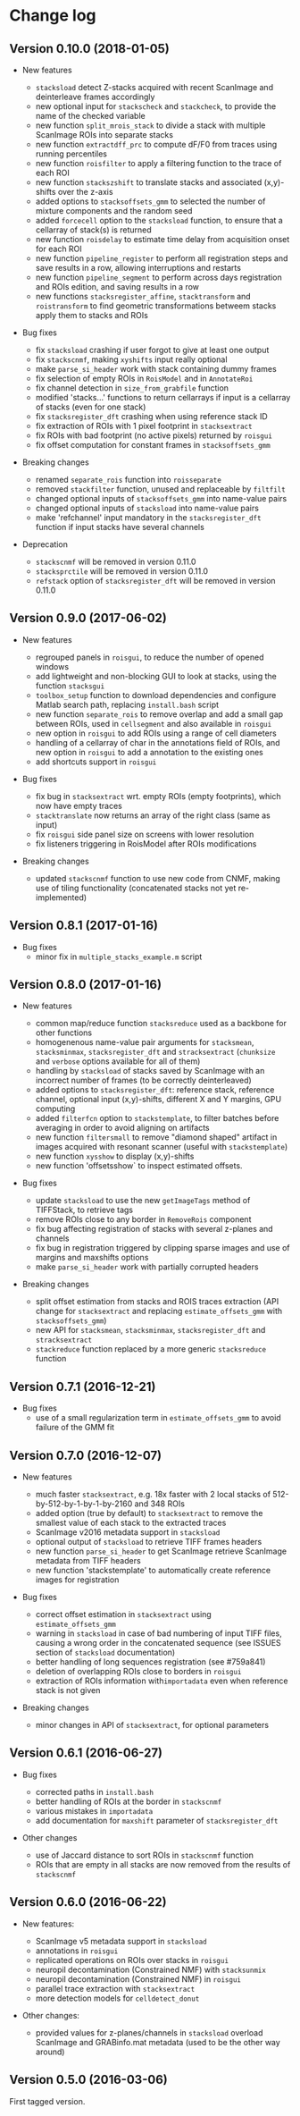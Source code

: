 # Change log

## Version 0.10.0 (2018-01-05)

- New features
    - `stacksload` detect Z-stacks acquired with recent ScanImage and
      deinterleave frames accordingly
    - new optional input for `stackscheck` and `stackcheck`, to provide the
      name of the checked variable
    - new function `split_mrois_stack` to divide a stack with multiple
      ScanImage ROIs into separate stacks
    - new function `extractdff_prc` to compute dF/F0 from traces using running
      percentiles
    - new function `roisfilter` to apply a filtering function to the trace of
      each ROI
    - new function `stackszshift` to translate stacks and associated
      (x,y)-shifts over the z-axis
    - added options to `stacksoffsets_gmm` to selected the number of mixture
      components and the random seed
    - added `forcecell` option to the `stacksload` function, to ensure that a
      cellarray of stack(s) is returned
    - new function `roisdelay` to estimate time delay from acquisition onset
      for each ROI
    - new function `pipeline_register` to perform all registration steps and
      save results in a row, allowing interruptions and restarts
    - new function `pipeline_segment` to perform across days registration and
      ROIs edition, and saving results in a row
    - new functions `stacksregister_affine`, `stacktransform` and
      `roistransform` to find geometric transformations betweem stacks apply
      them to stacks and ROIs

- Bug fixes
    - fix `stacksload` crashing if user forgot to give at least one output
    - fix `stackscnmf`, making `xyshifts` input really optional
    - make `parse_si_header` work with stack containing dummy frames
    - fix selection of empty ROIs in `RoisModel` and in `AnnotateRoi`
    - fix channel detection in `size_from_grabfile` function
    - modified 'stacks...' functions to return cellarrays if input is a
      cellarray of stacks (even for one stack)
    - fix `stacksregister_dft` crashing when using reference stack ID
    - fix extraction of ROIs with 1 pixel footprint in `stacksextract`
    - fix ROIs with bad footprint (no active pixels) returned by `roisgui`
    - fix offset computation for constant frames in `stacksoffsets_gmm`

- Breaking changes
    - renamed `separate_rois` function into `roisseparate`
    - removed `stackfilter` function, unused and replaceable by `filtfilt`
    - changed optional inputs of `stacksoffsets_gmm` into name-value pairs
    - changed optional inputs of `stacksload` into name-value pairs
    - make 'refchannel' input mandatory in the `stacksregister_dft` function if
      input stacks have several channels

- Deprecation
    - `stackscnmf` will be removed in version 0.11.0
    - `stacksprctile` will be removed in version 0.11.0
    - `refstack` option of `stacksregister_dft` will be removed in version
      0.11.0


## Version 0.9.0 (2017-06-02)

- New features
    - regrouped panels in `roisgui`, to reduce the number of opened windows
    - add lightweight and non-blocking GUI to look at stacks, using the
      function `stacksgui`
    - `toolbox_setup` function to download dependencies and configure Matlab
      search path, replacing `install.bash` script
    - new function `separate_rois` to remove overlap and add a small gap
      between ROIs, used in `cellsegment` and also available in `roisgui`
    - new option in `roisgui` to add ROIs using a range of cell diameters
    - handling of a cellarray of char in the annotations field of ROIs, and
      new option in `roisgui` to add a annotation to the existing ones
    - add shortcuts support in `roisgui`

- Bug fixes
    - fix bug in `stacksextract` wrt. empty ROIs (empty footprints), which now
      have empty traces
    - `stacktranslate` now returns an array of the right class (same as input)
    - fix `roisgui` side panel size on screens with lower resolution
    - fix listeners triggering in RoisModel after ROIs modifications

- Breaking changes
    - updated `stackscnmf` function to use new code from CNMF, making use of
      tiling functionality (concatenated stacks not yet re-implemented)


## Version 0.8.1 (2017-01-16)

- Bug fixes
    - minor fix in `multiple_stacks_example.m` script


## Version 0.8.0 (2017-01-16)

- New features
    - common map/reduce function `stacksreduce` used as a backbone for other
      functions
    - homogenenous name-value pair arguments for `stacksmean`, `stacksminmax`,
      `stacksregister_dft` and `stracksextract` (`chunksize` and `verbose`
      options available for all of them)
    - handling by `stacksload` of stacks saved by ScanImage with an incorrect
      number of frames (to be correctly deinterleaved)
    - added options to `stacksregister_dft`: reference stack, reference
      channel, optional input (x,y)-shifts, different X and Y margins, GPU
      computing
    - added `filterfcn` option to `stackstemplate`, to filter batches before
      averaging  in order to avoid aligning on artifacts
    - new function `filtersmall` to remove "diamond shaped" artifact in images
      acquired with resonant scanner (useful with `stackstemplate`)
    - new function `xysshow` to display (x,y)-shifts
    - new function 'offsetsshow` to inspect estimated offsets.

- Bug fixes
    - update `stacksload` to use the new `getImageTags` method of TIFFStack, to
      retrieve tags
    - remove ROIs close to any border in `RemoveRois` component
    - fix bug affecting registration of stacks with several z-planes and
      channels
    - fix bug in registration triggered by clipping sparse images and use of
      margins and maxshifts options
    - make `parse_si_header` work with partially corrupted headers

- Breaking changes
    - split offset estimation from stacks and ROIS traces extraction (API
      change for `stacksextract` and replacing `estimate_offsets_gmm` with
      `stacksoffsets_gmm`)
    - new API for `stacksmean`, `stacksminmax`, `stacksregister_dft` and
      `stracksextract`
    - `stackreduce` function replaced by a more generic `stacksreduce` function


## Version 0.7.1 (2016-12-21)

- Bug fixes
    - use of a small regularization term in `estimate_offsets_gmm` to avoid
      failure of the GMM fit


## Version 0.7.0 (2016-12-07)

- New features
    - much faster `stacksextract`, e.g. 18x faster with 2 local stacks of
      512-by-512-by-1-by-1-by-2160 and 348 ROIs
    - added option (true by default) to `stacksextract` to remove the smallest
      value of each stack to the extracted traces
    - ScanImage v2016 metadata support in `stacksload`
    - optional output of `stacksload` to retrieve TIFF frames headers
    - new function `parse_si_header` to get ScanImage retrieve ScanImage
      metadata from TIFF headers
    - new function 'stackstemplate' to automatically create reference images
      for registration

- Bug fixes
    - correct offset estimation in `stacksextract` using `estimate_offsets_gmm`
    - warning in `stacksload` in case of bad numbering of input TIFF files,
      causing a wrong order in the concatenated sequence (see ISSUES section of
      `stacksload` documentation)
    - better handling of long sequences registration (see #759a841)
    - deletion of overlapping ROIs close to borders in `roisgui`
    - extraction of ROIs information with`importadata` even when reference
      stack is not given

- Breaking changes
    - minor changes in API of `stacksextract`, for optional parameters


## Version 0.6.1 (2016-06-27)

- Bug fixes
    - corrected paths in `install.bash`
    - better handling of ROIs at the border in `stackscnmf`
    - various mistakes in `importadata`
    - add documentation for `maxshift` parameter of `stacksregister_dft`

- Other changes
    - use of Jaccard distance to sort ROIs in `stackscnmf` function
    - ROIs that are empty in all stacks are now removed from the results of
      `stackscnmf`


## Version 0.6.0 (2016-06-22)

- New features:
    - ScanImage v5 metadata support in `stacksload`
    - annotations in `roisgui`
    - replicated operations on ROIs over stacks in `roisgui`
    - neuropil decontamination (Constrained NMF) with `stacksunmix`
    - neuropil decontamination (Constrained NMF) in `roisgui`
    - parallel trace extraction with `stacksextract`
    - more detection models for `celldetect_donut`

- Other changes:
    - provided values for z-planes/channels in `stacksload` overload ScanImage
      and GRABinfo.mat metadata (used to be the other way around)


## Version 0.5.0 (2016-03-06)

First tagged version.
